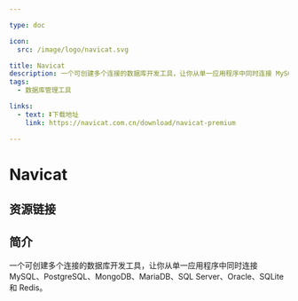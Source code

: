 ```yaml
---

type: doc

icon:
  src: /image/logo/navicat.svg

title: Navicat
description: 一个可创建多个连接的数据库开发工具，让你从单一应用程序中同时连接 MySQL、PostgreSQL、MongoDB、MariaDB、SQL Server、Oracle、SQLite 和 Redis。
tags:
  - 数据库管理工具

links:
  - text: ⏬下载地址
    link: https://navicat.com.cn/download/navicat-premium

---
```


<ShowLogo />

# Navicat

<ShowTags />

<ShowBreadcrumb />

## 资源链接

<ShowLinks />

## 简介

一个可创建多个连接的数据库开发工具，让你从单一应用程序中同时连接 MySQL、PostgreSQL、MongoDB、MariaDB、SQL Server、Oracle、SQLite 和 Redis。

